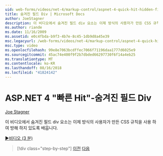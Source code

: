 ```yaml
---
uid: web-forms/videos/net-4/markup-control/aspnet-4-quick-hit-hidden-field-divs
title: 숨겨진 필드 Div | Microsoft Docs
author: JoeStagner
description: 이 비디오에서 숨겨진 필드 div 요소는 이제 방식의 사용자가 만든 CSS 규칙을 사용 하 여 방해 하지 있도록 배웁니다.
ms.author: riande
ms.date: 11/16/2009
ms.assetid: e0c4fbda-b9f3-4b7e-8c45-1db9d8a45e39
msc.legacyurl: /web-forms/videos/net-4/markup-control/aspnet-4-quick-hit-hidden-field-divs
msc.type: video
ms.openlocfilehash: 99e8e7063bcdffec7066f71196daa1777d6025e9
ms.sourcegitcommit: 45ac74e400f9f2b7dbded66297730f6f14a4eb25
ms.translationtype: MT
ms.contentlocale: ko-KR
ms.lasthandoff: 08/16/2018
ms.locfileid: "41824142"
---
```

<a name="aspnet-4-quick-hit---hidden-field-divs"></a>ASP.NET 4 "빠른 Hit"-숨겨진 필드 Div
====================
[Joe Stagner](https://github.com/JoeStagner)

이 비디오에서 숨겨진 필드 div 요소는 이제 방식의 사용자가 만든 CSS 규칙을 사용 하 여 방해 하지 있도록 배웁니다.

[&#9654;비디오 (3 분)](https://channel9.msdn.com/Blogs/ASP-NET-Site-Videos/aspnet-4-quick-hit-hidden-field-divs)

> [!div class="step-by-step"]
> [이전](aspnet-4-quick-hit-tableless-menu-control.md)
> [다음](aspnet-4-quick-hit-disabled-control-styling.md)
